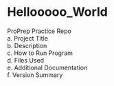 # Hellooooo_World
ProPrep Practice Repo
<br>
a. Project Title </br>
b. Description </br>
c. How to Run Program </br>
d. Files Used </br>
e. Additional Documentation </br>
f. Version Summary </br>
</br>
